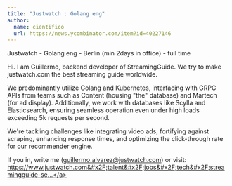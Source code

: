 ```yaml
---
title: "Justwatch : Golang eng"
author:
  name: cientifico
  url: https://news.ycombinator.com/item?id=40227146
---
```

Justwatch - Golang eng - Berlin (min 2days in office) - full time

Hi. I am Guillermo, backend developer of StreamingGuide. We try to make justwatch.com the best streaming guide worldwide.

We predominantly utilize Golang and Kubernetes, interfacing with GRPC APIs from teams such as Content (housing &quot;the&quot; database) and Martech (for ad display). Additionally, we work with databases like Scylla and Elasticsearch, ensuring seamless operation even under high loads exceeding 5k requests per second.

We&#x27;re tackling challenges like integrating video ads, fortifying against scraping, enhancing response times, and optimizing the click-through rate for our recommender engine.

If you in, write me (guillermo.alvarez@justwatch.com) or visit: <a href="https:&#x2F;&#x2F;www.justwatch.com&#x2F;talent&#x2F;jobs&#x2F;tech&#x2F;streamingguide-senior-backend" rel="nofollow">https:&#x2F;&#x2F;www.justwatch.com&#x2F;talent&#x2F;jobs&#x2F;tech&#x2F;streamingguide-se...</a>
